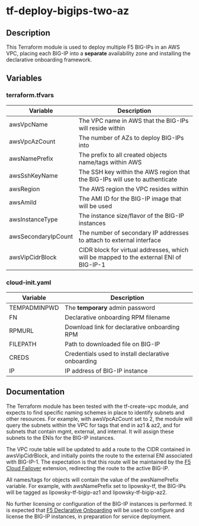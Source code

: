 # tf-deploy-bigips-two-az

## Description

This Terraform module is used to deploy multiple F5 BIG-IPs in an AWS VPC, placing each BIG-IP into a **separate** availability zone and installing the declarative onboarding framework.

## Variables

### terraform.tfvars

| Variable | Description |
| -------- | ----------- |
| awsVpcName | The VPC name in AWS that the BIG-IPs will reside within |
| awsVpcAzCount | The number of AZs to deploy BIG-IPs into |
| awsNamePrefix | The prefix to all created objects name/tags within AWS |
| awsSshKeyName | The SSH key within the AWS region that the BIG-IPs will use to authenticate |
| awsRegion | The AWS region the VPC resides within |
| awsAmiId | The AMI ID for the BIG-IP image that will be used |
| awsInstanceType | The instance size/flavor of the BIG-IP instances |
| awsSecondaryIpCount | The number of secondary IP addresses to attach to external interface |
| awsVipCidrBlock | CIDR block for virtual addresses, which will be mapped to the external ENI of BIG-IP-1 |

### cloud-init.yaml

| Variable | Description |
| -------- | ----------- |
| TEMPADMINPWD | The **temporary** admin password |
| FN | Declarative onboarding RPM filename |
| RPMURL | Download link for declarative onboarding RPM |
| FILEPATH | Path to downloaded file on BIG-IP |
| CREDS | Credentials used to install declarative onboarding |
| IP | IP address of BIG-IP instance |

## Documentation

The Terraform module has been tested with the tf-create-vpc module, and expects to find specific naming schemes in place to identify subnets and other resources.  For example, with awsVpcAzCount set to 2, the module will query the subnets within the VPC for tags that end in az1 & az2, and for subnets that contain mgmt, external, and internal.  It will assign these subnets to the ENIs for the BIG-IP instances.

The VPC route table will be updated to add a route to the CIDR contained in awsVipCidrBlock, and initially points the route to the external ENI associated with BIG-IP-1.  The expectation is that this route will be maintained by the [F5 Cloud Failover](https://clouddocs.f5networks.net/products/extensions/f5-cloud-failover/latest/) extension, redirecting the route to the active BIG-IP.

All names/tags for objects will contain the value of the awsNamePrefix variable.  For example, with awsNamePrefix set to lipowsky-tf, the BIG-IPs will be tagged as lipowsky-tf-bigip-az1 and lipowsky-tf-bigip-az2.

No further licensing or configuration of the BIG-IP instances is performed.  It is expected that [F5 Declarative Onboarding](https://clouddocs.f5.com/products/extensions/f5-declarative-onboarding/latest/) will be used to configure and license the BIG-IP instances, in preparation for service deployment.
